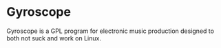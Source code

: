 Gyroscope
=========

Gyroscope is a GPL program for electronic music production designed to both not suck and work on
Linux.

